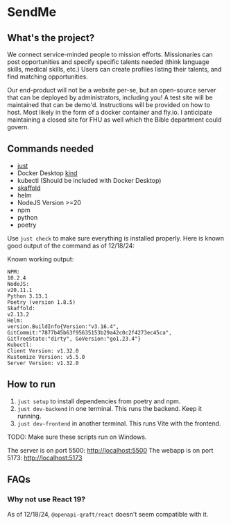 # SendMe

## What's the project?

We connect service-minded people to mission efforts. Missionaries can post opportunities
and specify specific talents needed (think language skills, medical skills, etc.)
Users can create profiles listing their talents, and find matching opportunities.

Our end-product will not be a website per-se, but an open-source server that can be deployed
by administrators, including you! A test site will be maintained that can be demo'd. Instructions
will be provided on how to host. Most likely in the form of a docker container and fly.io. I
anticipate maintaining a closed site for FHU as well which the Bible department could govern.

## Commands needed
- [just](https://github.com/casey/just)
- Docker Desktop [kind](https://kind.sigs.k8s.io/)
- kubectl (Should be included with Docker Desktop)
- [skaffold](https://skaffold.dev/)
- helm
- NodeJS Version >=20
- npm
- python
- poetry

Use `just check` to make sure everything is installed properly. Here is known good output of the command as of 12/18/24:

Known working output:
```
NPM:
10.2.4
NodeJS:
v20.11.1
Python 3.13.1
Poetry (version 1.8.5)
Skaffold:
v2.13.2
Helm:
version.BuildInfo{Version:"v3.16.4", GitCommit:"7877b45b63f95635153b29a42c0c2f4273ec45ca", GitTreeState:"dirty", GoVersion:"go1.23.4"}
Kubectl:
Client Version: v1.32.0
Kustomize Version: v5.5.0
Server Version: v1.32.0
```

## How to run

1. `just setup` to install dependencies from poetry and npm.
2. `just dev-backend` in one terminal. This runs the backend. Keep it running.
3. `just dev-frontend` in another terminal. This runs Vite with the frontend.

TODO: Make sure these scripts run on Windows.

The server is on port 5500: [http://localhost:5500](http://localhost:5500)
The webapp is on port 5173: [http://localhost:5173](http://localhost:5173)

## FAQs

### Why not use React 19?

As of 12/18/24, `@openapi-qraft/react` doesn't seem compatible with it.
